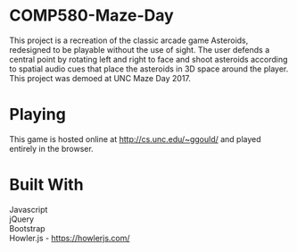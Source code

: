 # COMP580-Maze-Day
This project is a recreation of the classic arcade game Asteroids, redesigned to be playable without the use of sight.  The user defends a central point by rotating left and right to face and shoot asteroids according to spatial audio cues that place the asteroids in 3D space around the player.  This project was demoed at UNC Maze Day 2017.

# Playing
This game is hosted online at http://cs.unc.edu/~ggould/ and played entirely in the browser.

# Built With
Javascript  
jQuery  
Bootstrap  
Howler.js - https://howlerjs.com/  
